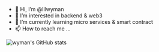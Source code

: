 - 👋 Hi, I’m @lilwyman
- 👀 I’m interested in backend & web3
- 🌱 I’m currently learning micro services & smart contract
- 📫 How to reach me ...

<!---
lilwyman/lilwyman is a ✨ special ✨ repository because its `README.md` (this file) appears on your GitHub profile.
You can click the Preview link to take a look at your changes.
--->

![wyman's GitHub stats](https://github-readme-stats.vercel.app/api?username=wyman&count_private=true)

